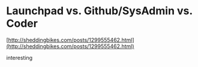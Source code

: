 <!--
id: 3751670752
link: http://tumblr.atmos.org/post/3751670752/launchpad-vs-github-sysadmin-vs-coder
slug: launchpad-vs-github-sysadmin-vs-coder
date: Wed Mar 09 2011 15:30:03 GMT-0800 (PST)
publish: 2011-03-09
tags: 
title: Launchpad vs. Github/SysAdmin vs. Coder
-->


Launchpad vs. Github/SysAdmin vs. Coder
=======================================

[http://sheddingbikes.com/posts/1299555462.html](http://sheddingbikes.com/posts/1299555462.html)

interesting

